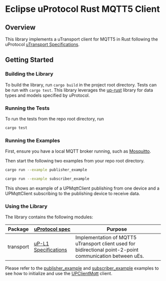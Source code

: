 # Eclipse uProtocol Rust MQTT5 Client

## Overview

This library implements a uTransport client for MQTT5 in Rust following the uProtocol [uTransport Specifications](https://github.com/eclipse-uprotocol/uprotocol-spec/blob/main/up-l1/README.adoc).

## Getting Started

### Building the Library

To build the library, run `cargo build` in the project root directory. Tests can be run with `cargo test`. This library leverages the [up-rust](https://github.com/eclipse-uprotocol/up-rust/tree/main) library for data types and models specified by uProtocol.

### Running the Tests

To run the tests from the repo root directory, run
```bash
cargo test
```

### Running the Examples

First, ensure you have a local MQTT broker running, such as [Mosquitto](https://github.com/eclipse/mosquitto).

Then start the following two examples from your repo root directory.

```bash
cargo run --example publisher_example
```

```bash
cargo run --example subscriber_example
```

This shows an example of a UPMqttClient publishing from one device and a UPMqttClient subscribing to the publishing device to receive data.

### Using the Library

The library contains the following modules:

Package | [uProtocol spec](https://github.com/eclipse-uprotocol/uprotocol-spec) | Purpose
---|---|---
transport | [uP-L1 Specifications](https://github.com/eclipse-uprotocol/uprotocol-spec/blob/main/up-l1/README.adoc) | Implementation of MQTT5 uTransport client used for bidirectional point-2-point communication between uEs.

Please refer to the [publisher_example](/examples/publisher_example.rs) and [subscriber_example](/examples/subscriber_example.rs) examples to see how to initialize and use the [UPClientMqtt](/src/transport.rs) client.
